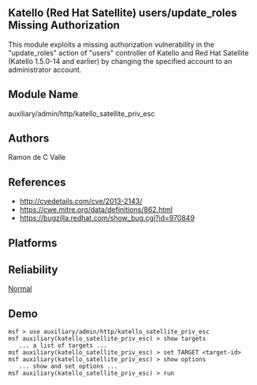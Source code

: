 ## Katello (Red Hat Satellite) users/update_roles Missing Authorization

This module exploits a missing authorization vulnerability 
in the "update_roles" action of "users" controller of 
Katello and Red Hat Satellite (Katello 1.5.0-14 and earlier) 
by changing the specified account to an administrator 
account.


## Module Name
auxiliary/admin/http/katello_satellite_priv_esc

## Authors
Ramon de C Valle


## References
* http://cvedetails.com/cve/2013-2143/
* https://cwe.mitre.org/data/definitions/862.html
* https://bugzilla.redhat.com/show_bug.cgi?id=970849




## Platforms


## Reliability
[Normal](https://github.com/rapid7/metasploit-framework/wiki/Exploit-Ranking)

## Demo

```
msf > use auxiliary/admin/http/katello_satellite_priv_esc
msf auxiliary(katello_satellite_priv_esc) > show targets
   ... a list of targets ...
msf auxiliary(katello_satellite_priv_esc) > set TARGET <target-id>
msf auxiliary(katello_satellite_priv_esc) > show options
   ... show and set options ...
msf auxiliary(katello_satellite_priv_esc) > run
```
    
    